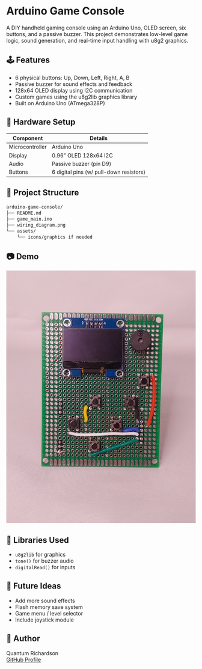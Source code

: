 # Arduino Game Console

A DIY handheld gaming console using an Arduino Uno, OLED screen, six buttons, and a passive buzzer. This project demonstrates low-level game logic, sound generation, and real-time input handling with u8g2 graphics.

## 🕹️ Features

- 6 physical buttons: Up, Down, Left, Right, A, B
- Passive buzzer for sound effects and feedback
- 128x64 OLED display using I2C communication
- Custom games using the u8g2lib graphics library
- Built on Arduino Uno (ATmega328P)

## 🔌 Hardware Setup

| Component         | Details                     |
|------------------|-----------------------------|
| Microcontroller  | Arduino Uno                 |
| Display          | 0.96" OLED 128x64 I2C       |
| Audio            | Passive buzzer (pin D9)     |
| Buttons          | 6 digital pins (w/ pull-down resistors) |

## 🧱 Project Structure

```
arduino-game-console/
├── README.md
├── game_main.ino
├── wiring_diagram.png
└── assets/
    └── icons/graphics if needed
```

## 📷 Demo

![Game Console Photo](20250522_160306.jpg)


## 🔧 Libraries Used

- `u8g2lib` for graphics
- `tone()` for buzzer audio
- `digitalRead()` for inputs

## 🔄 Future Ideas

- Add more sound effects
- Flash memory save system
- Game menu / level selector
- Include joystick module

## 🧠 Author

Quantum Richardson  
[GitHub Profile](https://github.com/MadTech25)
